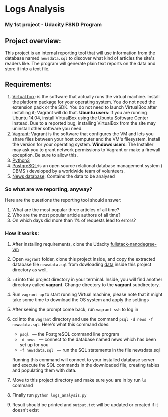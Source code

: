 # Logs Analysis
### My 1st project - Udacity FSND Program

## Project overview:
This project is an internal reporting tool that will use information from the database named `newsdata.sql` to discover what kind of articles the site's readers like.
The program will generate plain text reports on the data and store it into a text file.

## Requirements:
1. [Virtual box](https://www.virtualbox.org): is the software that actually runs the virtual machine. Install the platform package for your operating system. You do not need the extension pack or the SDK. You do not need to launch VirtualBox after installing it; Vagrant will do that.
**Ubuntu users**: If you are running Ubuntu 14.04, install VirtualBox using the Ubuntu Software Center instead. Due to a reported bug, installing VirtualBox from the site may uninstall other software you need.
2. [Vagrant](https://www.vagrantup.com/): Vagrant is the software that configures the VM and lets you share files between your host computer and the VM's filesystem. Install the version for your operating system.
**Windows users**: The Installer may ask you to grant network permissions to Vagrant or make a firewall exception. Be sure to allow this.
3. [Python3](https://www.python.org/download/releases/3.0/)
4. [PostgreSQL](https://www.postgresql.org/docs/9.4/app-psql.html):is an open source relational database management system ( DBMS ) developed by a worldwide team of volunteers.
5. [News database](https://d17h27t6h515a5.cloudfront.net/topher/2016/August/57b5f748_newsdata/newsdata.zip): Contains the data to be analysed

### So what are we reporting, anyway?
Here are the questions the reporting tool should answer:
1. What are the most popular three articles of all time?
2. Who are the most popular article authors of all time?
3. On which days did more than 1% of requests lead to errors?

### How it works:
1. After installing requirements, clone the Udacity [fullstack-nanodegree-vm](https://github.com/udacity/fullstack-nanodegree-vm)
2. Open `vagrant` folder, clone this project inside, and copy the extracted database file `newsdata.sql` from dowloading [data](https://d17h27t6h515a5.cloudfront.net/topher/2016/August/57b5f748_newsdata/newsdata.zip) inside this project directory as well,
3. `cd` into this project directory in your terminal. Inside, you will find another directory called **vagrant**. Change directory to the **vagrant** subdirectory.
4. Run `vagrant up` to start running Virtual machine, please note that it might take some time to download the OS system and apply the settings
5. After seeing the prompt come back, run `vagrant ssh` to log in
6. cd into the `vagrant` directory and use the command `psql -d news -f newsdata.sql`.
Here's what this command does:
    * `psql ` — the PostgreSQL command line program
    * `-d news ` — connect to the database named news which has been set up for you
    * `-f newsdata.sql ` — run the SQL statements in the file newsdata.sql
    
    Running this command will connect to your installed database server and execute the SQL commands in the downloaded file, creating tables and populating them with data.
7. Move to this project directory and make sure you are in by run `ls` command
8. Finally run `python logs_analysis.py`
9. Result should be printed and `output.txt` will be updated or created if it doesn't exist
